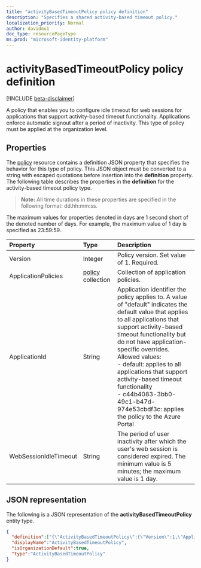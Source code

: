 ```yaml
---
title: "activityBasedTimeoutPolicy policy definition"
description: "Specifies a shared activity-based timeout policy."
localization_priority: Normal
author: davidmu1
doc_type: resourcePageType
ms.prod: "microsoft-identity-platform"
---
```


# activityBasedTimeoutPolicy policy definition

[!INCLUDE [beta-disclaimer](../../includes/beta-disclaimer.md)]

A policy that enables you to configure idle timeout for web sessions for applications that support activity-based timeout functionality. Applications enforce automatic signout after a period of inactivity. This type of policy must be applied at the organization level.

## Properties

The [policy](policy.md) resource contains a definition JSON property that specifies the behavior for this type of policy. This JSON object must be converted to a string with escaped quotations before insertion into the **definition** property. The following table  describes the properties in the **definition** for the activity-based timeout policy type.

>**Note:** All time durations in these properties are specified in the following format: dd.hh:mm:ss.

The maximum values for properties denoted in days are 1 second short of the denoted number of days. For example, the maximum value of 1 day is specified as 23:59:59.

| Property	   | Type	|Description|
|:-------------|:------|:---------|
|Version|Integer|Policy version. Set value of 1. Required.|
|ApplicationPolicies|[policy](policy.md) collection|Collection of application policies.|
|ApplicationId|String|Application identifier the policy applies to. A value of "default" indicates the default value that applies to all applications that support activity-based timeout functionality but do not have application-specific overrides. Allowed values:<br>- default: applies to all applications that support activity-based timeout functionality<br>- c44b4083-3bb0-49c1-b47d-974e53cbdf3c: applies the policy to the Azure Portal|
|WebSessionIdleTimeout|String|The period of user inactivity after which the user's web session is considered expired. The minimum value is 5 minutes; the maximum value is 1 day.|


## JSON representation
The following is a JSON representation of the **activityBasedTimeoutPolicy** entity type.

<!--{
  "blockType": "resource",
  "@odata.type": "microsoft.graph.activitybasedtimeoutpolicy",
  "keyProperty": "id"
}-->
```json
{
  "definition":["{\"ActivityBasedTimeoutPolicy\":{\"Version\":1,\"ApplicationPolicies\":[{\"ApplicationId\":\"default\",\"WebSessionIdleTimeout\":\"01:00:00\"},{\"ApplicationId\":\"c44b4083-3bb0-49c1-b47d-974e53cbdf3c\",\"WebSessionIdleTimeout\":\"00:15:00\"}]}}"],
  "displayName":"ActivityBasedTimeoutPolicy",
  "isOrganizationDefault":true,
  "type":"ActivityBasedTimeoutPolicy"
}
```

<!-- uuid: 8fcb5dbc-d5aa-4681-8e31-b001d5168d79
2015-10-25 14:57:30 UTC -->
<!--
{
  "type": "#page.annotation",
  "description": "activitybasedtimeoutpolicy resource",
  "keywords": "",
  "section": "documentation",
  "tocPath": "",
  "suppressions": []
}
-->
